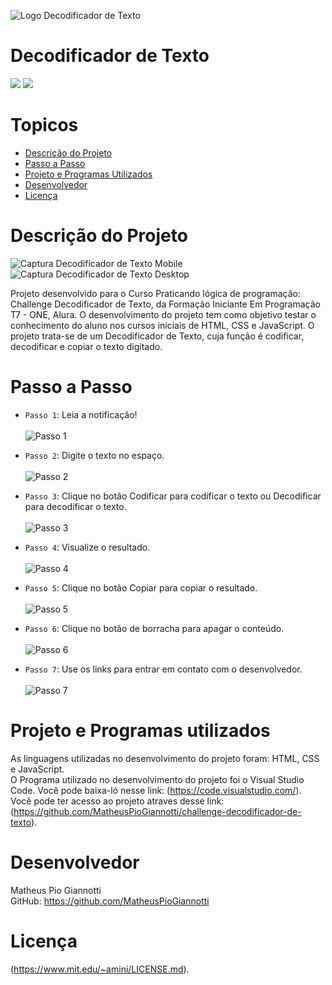 ![Logo Decodificador de Texto](https://github.com/MatheusPioGiannotti/challenge-decodificador-de-texto/assets/175138593/50d2d95e-2c9f-4323-9f66-84e46160758d)
<h1>Decodificador de Texto</h1>
<p>
  <img src="https://img.shields.io/badge/Status:-Concluído-green">
  <img src="https://img.shields.io/badge/Licença:-MIT-blue">
</p>

# Topicos
* [Descrição do Projeto](#Descrição-do-Projeto)
* [Passo a Passo](#Passo-a-Passo)
* [Projeto e Programas Utilizados](#Projeto-e-Programas-utilizados)
* [Desenvolvedor](#Desenvolvedor)
* [Licença](#Licença)

# Descrição do Projeto
![Captura Decodificador de Texto Mobile](https://github.com/MatheusPioGiannotti/challenge-decodificador-de-texto/assets/175138593/55317db4-01d1-498e-9742-94b5b3d5e01a)
![Captura Decodificador de Texto Desktop](https://github.com/MatheusPioGiannotti/challenge-decodificador-de-texto/assets/175138593/4a5dad60-fada-4c53-97ec-1b410bddeb42)

Projeto desenvolvido para o Curso Praticando lógica de programação: Challenge Decodificador de Texto, da Formação Iniciante Em Programação T7 - ONE, Alura. O desenvolvimento do projeto tem como objetivo testar o conhecimento do aluno nos cursos iniciais de HTML, CSS e JavaScript. O projeto trata-se de um Decodificador de Texto, cuja função é codificar, decodificar e copiar o texto digitado.

# Passo a Passo
- `Passo 1`: Leia a notificação!<br><br>
![Passo 1](https://github.com/MatheusPioGiannotti/challenge-decodificador-de-texto/assets/175138593/83edcf10-78f5-4eb4-bb36-695cd3da309d)

- `Passo 2`: Digite o texto no espaço.<br><br>
![Passo 2](https://github.com/MatheusPioGiannotti/challenge-decodificador-de-texto/assets/175138593/1dab3c72-d202-4d08-b2cc-ff9877acb13c)

- `Passo 3`: Clique no botão Codificar para codificar o texto ou Decodificar para decodificar o texto.<br><br>
![Passo 3](https://github.com/MatheusPioGiannotti/challenge-decodificador-de-texto/assets/175138593/961a8dad-6a56-46ef-b3e2-e7589a3f4366)

- `Passo 4`: Visualize o resultado.<br><br>
![Passo 4](https://github.com/MatheusPioGiannotti/challenge-decodificador-de-texto/assets/175138593/144086dd-d8c5-4c28-9284-070f3d1e2870)

- `Passo 5`: Clique no botão Copiar para copiar o resultado.<br><br>
![Passo 5](https://github.com/MatheusPioGiannotti/challenge-decodificador-de-texto/assets/175138593/c680d757-248a-428b-9796-9d269dd5df47)

- `Passo 6`: Clique no botão de borracha para apagar o conteúdo.<br><br>
![Passo 6](https://github.com/MatheusPioGiannotti/challenge-decodificador-de-texto/assets/175138593/8413d19f-2e21-42fc-b4ba-310f8d3baee2)

- `Passo 7`: Use os links para entrar em contato com o desenvolvedor.<br><br>
![Passo 7](https://github.com/MatheusPioGiannotti/challenge-decodificador-de-texto/assets/175138593/07f94b37-2e54-48f0-99b2-825ab7e36c0a)

# Projeto e Programas utilizados
As linguagens utilizadas no desenvolvimento do projeto foram: HTML, CSS e JavaScript.<br>
O Programa utilizado no desenvolvimento do projeto foi o Visual Studio Code. Você pode baixa-ló nesse link: (https://code.visualstudio.com/).<br>
Você pode ter acesso ao projeto atraves desse link: (https://github.com/MatheusPioGiannotti/challenge-decodificador-de-texto).

# Desenvolvedor
Matheus Pio Giannotti<br>
GitHub: https://github.com/MatheusPioGiannotti

# Licença
(https://www.mit.edu/~amini/LICENSE.md).
